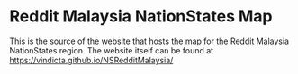 # Reddit Malaysia NationStates Map

This is the source of the website that hosts the map for the Reddit Malaysia NationStates region. The website itself can be found at https://vindicta.github.io/NSRedditMalaysia/
